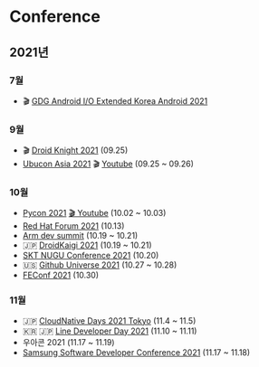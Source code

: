 # Conference
## 2021년
### 7월
- 🎬 [GDG Android I/O Extended Korea Android 2021](https://www.youtube.com/watch?v=NIGV-NUf1pQ)
### 9월
- 🎬 [Droid Knight 2021](https://www.youtube.com/playlist?list=PLu8dnNjU2FmsROfv5pNAvhRiOFVN_EmnV) (09.25)
- [Ubucon Asia 2021](https://2021.ubucon.asia/news/2021-10-05-restream-schedule/) 🎬 [Youtube](https://www.youtube.com/channel/UCdy5ggH4LKgUyr0WIH9DPwQ/playlists) (09.25 ~ 09.26) 

### 10월
- [Pycon 2021](https://2021.pycon.kr) [🎬 Youtube](https://www.youtube.com/PyConKRtube) (10.02 ~ 10.03)
- [Red Hat Forum 2021](https://www.redhat.com/ko/red-hat-forum-apac-2021) (10.13)
- [Arm dev summit](https://devsummit.arm.com/ko/about) (10.19 ~ 10.21)
- 🇯🇵 [DroidKaigi 2021](https://droidkaigi.jp/2021/en/) (10.19 ~ 10.21)
- [SKT NUGU Conference 2021](https://nuguconference2021.com/) (10.20)
- 🇺🇸 [Github Universe 2021](https://githubuniverse.com) (10.27 ~ 10.28)
- [FEConf 2021](https://2021.feconf.kr/) (10.30)

### 11월
- 🇯🇵 [CloudNative Days 2021 Tokyo](https://event.cloudnativedays.jp/cicd2021) (11.4 ~ 11.5)
- 🇰🇷 🇯🇵 [Line Developer Day 2021](https://linedevday.linecorp.com/2021/ko) (11.10 ~ 11.11)
- 우아콘 2021 (11.17 ~ 11.19)
- [Samsung Software Developer Conference 2021](https://www.soscon.net/ssdc2021) (11.17 ~ 11.18)
